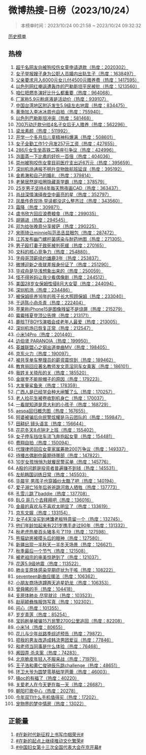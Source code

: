 <h1>
微博热搜-日榜（2023/10/24）
</h1>
<blockquote>
<p>
本榜单时间：2023/10/24 00:21:58 ~ 2023/10/24 09:32:32
</p>
</blockquote>
<p>
<a href="https://github.com/daifee/weibo-hot-search/tree/main/archives/daily">历史榜单</a>
</p>
<h2>
热榜
</h2>
<ol>

<li>
<a href="https://s.weibo.com/weibo?q=%23%E8%B6%85%E5%8D%83%E5%90%8D%E7%BD%91%E5%8F%8B%E5%90%91%E8%A2%AB%E7%8B%97%E5%92%AC%E4%BC%A4%E5%A5%B3%E7%AB%A5%E7%94%B3%E8%AF%B7%E9%80%80%E6%AC%BE%23" target="weibo">
超千名网友向被狗咬伤女童申请退款（热度：2020302）
</a>
</li>

<li>
<a href="https://s.weibo.com/weibo?q=%23%E5%A5%B3%E5%AD%90%E4%B8%BE%E6%8A%A5%E5%AB%82%E5%AD%90%E8%BA%AB%E4%B8%BA%E5%85%AC%E8%81%8C%E4%BA%BA%E5%91%98%E5%A9%9A%E5%86%85%E5%87%BA%E8%BD%A8%E7%94%9F%E5%AD%90%23" target="weibo">
女子举报嫂子身为公职人员婚内出轨生子（热度：1638497）
</a>
</li>

<li>
<a href="https://s.weibo.com/weibo?q=%23%E7%88%B6%E4%BA%B2%E8%A6%81%E6%B1%82%E6%9C%88%E5%85%A56000%E5%85%83%E5%A5%B3%E5%84%BF%E4%BB%984500%E5%85%83%E8%B5%A1%E5%85%BB%E8%B4%B9%23" target="weibo">
父亲要求月入6000元女儿付4500元赡养费（热度：1417595）
</a>
</li>

<li>
<a href="https://s.weibo.com/weibo?q=%23%E4%BB%A5%E8%89%B2%E5%88%97%E7%BD%91%E7%BA%A2%E5%98%B2%E8%AE%BD%E9%81%AD%E8%BD%B0%E7%82%B8%E7%9A%84%E5%B7%B4%E5%8B%92%E6%96%AF%E5%9D%A6%E5%B9%B3%E6%B0%91%E8%A2%AB%E6%89%B9%23" target="weibo">
以色列网红嘲讽遭轰炸的巴勒斯坦平民被批（热度：1213560）
</a>
</li>

<li>
<a href="https://s.weibo.com/weibo?q=%23%E5%92%B1%E4%BB%A8%E6%8A%8A%E7%87%83%E5%86%AC%E6%BC%94%E5%A5%BD%E6%AF%94%E4%BB%80%E4%B9%88%E9%83%BD%E9%87%8D%E8%A6%81%23" target="weibo">
咱仨把燃冬演好比什么都重要（热度：964068）
</a>
</li>

<li>
<a href="https://s.weibo.com/weibo?q=%23%E5%8E%82%E5%AE%B6%E7%A7%B05.9%E5%85%83%E7%B2%89%E5%BA%95%E6%B6%B2%E6%98%AF%E6%B4%BB%E5%8A%A8%E4%BB%B7%23" target="weibo">
厂家称5.9元粉底液是活动价（热度：939107）
</a>
</li>

<li>
<a href="https://s.weibo.com/weibo?q=%23%E4%B8%AD%E5%9B%BD%E5%8F%B0%E6%B9%BE%E5%9C%B0%E5%8C%BA%E9%99%84%E8%BF%91%E5%8F%91%E7%94%9F5.9%E7%BA%A7%E5%B7%A6%E5%8F%B3%E5%9C%B0%E9%9C%87%23" target="weibo">
中国台湾地区附近发生5.9级左右地震（热度：834475）
</a>
</li>

<li>
<a href="https://s.weibo.com/weibo?q=%23%E9%BB%84%E6%B8%A4%E5%8A%A0%E5%85%A5%E6%9D%8E%E5%86%B0%E5%86%B0%E5%91%A8%E4%B9%9F%E8%87%AA%E6%8B%8D%23" target="weibo">
黄渤加入李冰冰周也自拍（热度：755940）
</a>
</li>

<li>
<a href="https://s.weibo.com/weibo?q=%23%E4%BB%A5%E8%89%B2%E5%88%97%E5%B7%B4%E5%8B%92%E6%96%AF%E5%9D%A6%E5%86%B2%E7%AA%81%23" target="weibo">
以色列巴勒斯坦冲突（热度：581468）
</a>
</li>

<li>
<a href="https://s.weibo.com/weibo?q=%23700%E4%B8%87%E5%8A%A8%E8%BF%81%E6%AC%BE%E5%88%86%E7%BB%994%E5%90%8D%E5%AD%90%E5%A5%B3%E5%90%8E%E6%97%A0%E4%BA%BA%E8%B5%A1%E5%85%BB%23" target="weibo">
700万动迁款分给4名子女后无人赡养（热度：562296）
</a>
</li>

<li>
<a href="https://s.weibo.com/weibo?q=%23%E6%A2%81%E9%BE%99%E7%B4%A0%E9%A2%9C%23" target="weibo">
梁龙素颜（热度：511992）
</a>
</li>

<li>
<a href="https://s.weibo.com/weibo?q=%23%E5%BC%80%E5%AD%A6%E4%B8%80%E4%B8%AA%E5%A4%9A%E6%9C%88%E5%90%8E%E5%84%BF%E7%AB%A5%E7%B2%BE%E7%A5%9E%E7%A7%91%E7%88%86%E6%BB%A1%23" target="weibo">
开学一个多月后儿童精神科爆满（热度：508601）
</a>
</li>

<li>
<a href="https://s.weibo.com/weibo?q=%23%E5%A5%B3%E5%AD%90%E5%85%A8%E5%8B%A4%E5%B7%A5%E4%BD%9C1%E4%B8%AA%E6%9C%88%E5%8F%91257%E5%85%83%E5%B7%A5%E8%B5%84%23" target="weibo">
女子全勤工作1个月发257元工资（热度：427655）
</a>
</li>

<li>
<a href="https://s.weibo.com/weibo?q=%23286%E6%96%A4%E5%A5%B3%E7%94%9F%E5%9D%90%E9%AB%98%E9%93%81%E4%BA%8C%E7%AD%89%E5%BA%A7%E5%BC%95%E4%BA%89%E8%AE%AE%23" target="weibo">
286斤女生坐高铁二等座引争议（热度：424996）
</a>
</li>

<li>
<a href="https://s.weibo.com/weibo?q=%23%E6%B3%A1%E9%9D%A2%E8%92%B8%E4%B8%80%E4%B8%8B%E6%AF%94%E7%85%AE%E7%9A%84%E5%A5%BD%E5%90%83%E4%B8%80%E7%99%BE%E5%80%8D%23" target="weibo">
泡面蒸一下比煮的好吃一百倍（热度：404036）
</a>
</li>

<li>
<a href="https://s.weibo.com/weibo?q=%23%E5%B4%87%E5%B7%9E%E8%A2%AB%E7%8B%97%E5%92%AC%E4%BC%A4%E5%A5%B3%E7%AB%A5%E7%9B%AE%E5%89%8D%E5%8C%BB%E7%96%97%E6%94%AF%E5%87%BA%E8%BF%916%E4%B8%87%E5%85%83%23" target="weibo">
崇州被狗咬伤女童目前医疗支出近6万元（热度：395659）
</a>
</li>

<li>
<a href="https://s.weibo.com/weibo?q=%23%E6%B7%B1%E5%9C%B3%E6%9C%BA%E5%9C%BA%E9%80%9A%E6%8A%A5%E4%B8%8D%E6%98%8E%E5%8D%87%E7%A9%BA%E7%89%A9%E8%87%B4%E8%88%AA%E7%8F%AD%E5%BB%B6%E8%AF%AF%23" target="weibo">
深圳机场通报不明升空物致航班延误（热度：395192）
</a>
</li>

<li>
<a href="https://s.weibo.com/weibo?q=%23%E9%87%91%E5%B8%8C%E6%BE%88%E5%92%8C%E8%87%AA%E5%B7%B1%E7%9A%84%E5%A9%9A%E7%A4%BC%23" target="weibo">
金希澈和自己的婚礼（热度：379814）
</a>
</li>

<li>
<a href="https://s.weibo.com/weibo?q=%23%E8%80%81%E8%88%85%E5%B1%85%E7%84%B6%E6%98%AF%E5%93%88%E5%9C%88%E9%9A%90%E8%97%8F%E7%9C%9F%E5%AD%A6%E9%9C%B8%23" target="weibo">
老舅居然是哈圈隐藏真学霸（热度：378579）
</a>
</li>

<li>
<a href="https://s.weibo.com/weibo?q=%2325%E5%B2%81%E7%94%B7%E5%AD%90%E5%9D%9A%E6%8C%814%E5%B9%B4%E6%AF%8F%E5%A4%A9%E7%86%AC%E5%A4%9C%E7%94%BBCAD%23" target="weibo">
25岁男子坚持4年每天熬夜画CAD（热度：363437）
</a>
</li>

<li>
<a href="https://s.weibo.com/weibo?q=%23%E8%82%96%E6%88%98%E6%B7%B1%E6%83%85%E6%BC%94%E7%BB%8E%E5%A4%9C%E7%A9%BA%E4%B8%AD%E6%9C%80%E4%BA%AE%E7%9A%84%E6%98%9F%23" target="weibo">
肖战深情演绎夜空中最亮的星（热度：352797）
</a>
</li>

<li>
<a href="https://s.weibo.com/weibo?q=%23%E5%87%A4%E5%87%B0%E4%BC%A0%E5%A5%87%E7%8E%B0%E5%9C%BA%20%E6%97%A9%E8%AF%BB%E9%83%BD%E6%B2%A1%E8%BF%99%E4%B9%88%E6%95%B4%E9%BD%90%E8%BF%87%23" target="weibo">
凤凰传奇现场 早读都没这么整齐过（热度：343560）
</a>
</li>

<li>
<a href="https://s.weibo.com/weibo?q=%23%E9%9C%9C%E9%99%8D%23" target="weibo">
霜降（热度：309871）
</a>
</li>

<li>
<a href="https://s.weibo.com/weibo?q=%23%E8%99%9E%E4%B9%A6%E6%AC%A3%E6%96%B9%E5%9B%9E%E5%BA%94%E6%B5%AA%E8%B4%B9%E7%B2%AE%E9%A3%9F%23" target="weibo">
虞书欣方回应浪费粮食（热度：299035）
</a>
</li>

<li>
<a href="https://s.weibo.com/weibo?q=%23%E8%83%A1%E9%94%A1%E8%BF%9B%23" target="weibo">
胡锡进（热度：294545）
</a>
</li>

<li>
<a href="https://s.weibo.com/weibo?q=%23%E9%82%93%E4%B8%BA%E7%BB%99%E5%BC%A0%E6%99%9A%E6%84%8F%E5%88%86%E4%BA%AB%E6%8A%AB%E8%90%A8%23" target="weibo">
邓为给张晚意分享披萨（热度：290225）
</a>
</li>

<li>
<a href="https://s.weibo.com/weibo?q=%23%E5%AE%8B%E9%9B%A8%E7%90%A6%E8%AE%A9minnie%E5%8F%AB%E8%8C%83%E4%B8%9E%E4%B8%9E%E6%98%BE%E7%9C%BC%E5%8C%85%23" target="weibo">
宋雨琦让minnie叫范丞丞显眼包（热度：287472）
</a>
</li>

<li>
<a href="https://s.weibo.com/weibo?q=%23%E6%B1%9F%E8%8B%8F%E5%8F%91%E5%B8%83%E5%B9%BD%E9%97%A8%E8%9E%BA%E6%9D%86%E8%8F%8C%E6%84%9F%E6%9F%93%E4%B8%8E%E8%80%90%E8%8D%AF%E5%9C%B0%E5%9B%BE%23" target="weibo">
江苏发布幽门螺杆菌感染与耐药地图（热度：271305）
</a>
</li>

<li>
<a href="https://s.weibo.com/weibo?q=%23%E7%94%B7%E5%AD%90%E6%AE%B4%E6%89%93%E5%A6%BB%E5%AD%90%E8%87%B4%E6%AD%BB%E8%A2%AB%E5%88%A4%E6%AD%BB%E7%BC%93%23" target="weibo">
男子殴打妻子致死被判死缓（热度：270165）
</a>
</li>

<li>
<a href="https://s.weibo.com/weibo?q=%23%E6%96%87%E7%A7%91%E7%9A%84%E6%A0%B8%E5%BF%83%E7%AB%9E%E4%BA%89%E5%8A%9B%23" target="weibo">
文科的核心竞争力（热度：254880）
</a>
</li>

<li>
<a href="https://s.weibo.com/weibo?q=%23%E5%AD%97%E6%AF%8D%E5%93%A5%E9%A1%B6%E8%96%AA%E7%BB%AD%E7%BA%A6%E9%9B%84%E9%B9%BF3%E5%B9%B4%23" target="weibo">
字母哥顶薪续约雄鹿3年（热度：253837）
</a>
</li>

<li>
<a href="https://s.weibo.com/weibo?q=%23%E5%BE%AE%E5%8D%9A%E8%BF%8E%E6%96%B0%E4%B9%8B%E5%A4%9C%E5%B0%B1%E5%B7%AE%E6%8A%A5%E8%BA%AB%E4%BB%BD%E8%AF%81%E4%BA%86%23" target="weibo">
微博迎新之夜就差报身份证了（热度：251290）
</a>
</li>

<li>
<a href="https://s.weibo.com/weibo?q=%23%E5%8D%8E%E6%88%8E%E8%88%9F%E6%98%AF%E5%8D%8E%E6%B5%85%E6%83%B3%E8%B1%A1%E5%87%BA%E6%9D%A5%E7%9A%84%23" target="weibo">
华戎舟是华浅想象出来的（热度：250059）
</a>
</li>

<li>
<a href="https://s.weibo.com/weibo?q=%23%E6%80%AA%E4%B8%8D%E5%BE%97%E7%88%B8%E5%A6%88%E8%AE%A9%E6%88%91%E5%B0%91%E7%9C%8B%E5%81%B6%E5%83%8F%E5%89%A7%23" target="weibo">
怪不得爸妈让我少看偶像剧（热度：244512）
</a>
</li>

<li>
<a href="https://s.weibo.com/weibo?q=%23%E7%BE%8E%E5%9B%BD28%E5%B2%81%E5%A5%B3%E4%BF%9D%E5%A7%86%E6%80%A7%E4%BE%B58%E6%9C%88%E5%A4%A7%E5%A5%B3%E5%A9%B4%23" target="weibo">
美国28岁女保姆性侵8月大女婴（热度：244094）
</a>
</li>

<li>
<a href="https://s.weibo.com/weibo?q=%23%E6%B7%B1%E5%9C%B3%E6%9C%BA%E5%9C%BA%23" target="weibo">
深圳机场（热度：234486）
</a>
</li>

<li>
<a href="https://s.weibo.com/weibo?q=%23%E8%A2%AB%E4%BF%9D%E5%A7%86%E6%8A%9A%E5%85%BB16%E5%B9%B4%E7%9A%84%E5%AD%A9%E5%AD%90%E9%95%BF%E5%A4%A7%E7%85%A7%E9%A1%BE%E4%BF%9D%E5%A7%86%23" target="weibo">
被保姆抚养16年的孩子长大照顾保姆（热度：233040）
</a>
</li>

<li>
<a href="https://s.weibo.com/weibo?q=%23%E4%BA%8E%E9%80%82%E9%99%88%E5%B0%8F%E8%88%9F%E6%9D%80%E9%9D%92%23" target="weibo">
于适陈小舟杀青（热度：222404）
</a>
</li>

<li>
<a href="https://s.weibo.com/weibo?q=%23%E8%8B%B9%E6%9E%9C%E7%A7%B0iPhone15%E6%98%AF%E5%9B%BE%E5%83%8F%E6%AE%8B%E7%95%99%E4%B8%8D%E6%98%AF%E7%83%A7%E5%B1%8F%23" target="weibo">
苹果称iPhone15是图像残留不是烧屏（热度：215279）
</a>
</li>

<li>
<a href="https://s.weibo.com/weibo?q=%23%E9%9C%89%E9%9C%89%E6%AE%8B%E5%A4%8F%E7%99%BB%E9%A1%B6%E5%85%AC%E5%91%8A%E7%89%8C%23" target="weibo">
霉霉残夏登顶公告牌（热度：213171）
</a>
</li>

<li>
<a href="https://s.weibo.com/weibo?q=%23%E9%B9%BF%E6%99%97TFBOYS%E6%BC%94%E5%94%B1%E4%BC%9A%E6%88%90%E8%80%81%E5%B9%B4%E4%BA%BA%E6%9C%80%E7%88%B1%23" target="weibo">
鹿晗TFBOYS演唱会成老年人最爱（热度：213005）
</a>
</li>

<li>
<a href="https://s.weibo.com/weibo?q=%23%E6%B7%B1%E5%9C%B3%E6%9C%BA%E5%9C%BA%E5%B7%B2%E6%81%A2%E5%A4%8D%E6%AD%A3%E5%B8%B8%23" target="weibo">
深圳机场已恢复正常（热度：212547）
</a>
</li>

<li>
<a href="https://s.weibo.com/weibo?q=%23%E5%B0%8F%E7%B1%B314Pro%23" target="weibo">
小米14Pro（热度：201440）
</a>
</li>

<li>
<a href="https://s.weibo.com/weibo?q=%23%E8%BE%B9%E4%BC%AF%E8%B4%A4%20PARANOIA%23" target="weibo">
边伯贤 PARANOIA（热度：199950）
</a>
</li>

<li>
<a href="https://s.weibo.com/weibo?q=%23%E8%8B%B1%E9%9B%84%E8%81%94%E7%9B%9F%E5%BF%83%E4%B9%8B%E9%92%A2%E5%87%BA%E9%81%93%E5%8D%95%E6%9B%B2MV%23" target="weibo">
英雄联盟心之钢出道单曲MV（热度：198405）
</a>
</li>

<li>
<a href="https://s.weibo.com/weibo?q=%23%E4%BA%AC%E4%B8%9C%E7%81%AB%E5%8A%9B%23" target="weibo">
京东火力（热度：190097）
</a>
</li>

<li>
<a href="https://s.weibo.com/weibo?q=%23%E8%A2%AB%E5%85%B1%E4%BA%AB%E5%8D%95%E8%BD%A6%E6%95%B4%E7%90%86%E5%91%98%E7%9A%84%E8%96%AA%E8%B5%84%E9%9C%87%E6%83%8A%E5%88%B0%23" target="weibo">
被共享单车整理员的薪资震惊到（热度：189462）
</a>
</li>

<li>
<a href="https://s.weibo.com/weibo?q=%23%E6%95%99%E8%82%B2%E5%B1%80%E5%9B%9E%E5%BA%94%E8%91%97%E5%90%8D%E6%95%99%E5%B8%88%E5%8F%91%E6%96%87%E6%84%8F%E6%B7%AB%E5%90%8C%E8%BD%A6%E5%A5%B3%E4%B9%98%E5%AE%A2%23" target="weibo">
教育局回应著名教师发文意淫同车女乘客（热度：186101）
</a>
</li>

<li>
<a href="https://s.weibo.com/weibo?q=%23%E6%88%91%E5%A7%93%E5%85%B3%E5%85%B3%E6%99%93%E5%BD%A4%E7%9A%84%E5%85%B3%23" target="weibo">
我姓关关晓彤的关（热度：185520）
</a>
</li>

<li>
<a href="https://s.weibo.com/weibo?q=%23%E9%87%91%E7%8F%89%E5%A5%8E%E4%B8%8D%E8%83%BD%E8%84%B1%E5%B8%BD%E5%AD%90%E7%9A%84%E5%8E%9F%E5%9B%A0%23" target="weibo">
金珉奎不能脱帽子的原因（热度：179223）
</a>
</li>

<li>
<a href="https://s.weibo.com/weibo?q=%23%E5%A4%A7%E5%8F%91%E9%87%8F%E9%B2%A8%E9%B1%BC%E5%A4%B9%23" target="weibo">
大发量鲨鱼夹（热度：178359）
</a>
</li>

<li>
<a href="https://s.weibo.com/weibo?q=%23%E5%B9%BF%E8%A5%BF%E4%BA%BA%E6%98%AF%E5%B7%B2%E7%BB%8F%E5%AD%A6%E4%BC%9A%E7%A7%8D%E5%A4%A7%E9%97%B8%E8%9F%B9%E4%BA%86%E4%B9%88%23" target="weibo">
广西人是已经学会种大闸蟹了么（热度：170257）
</a>
</li>

<li>
<a href="https://s.weibo.com/weibo?q=%23%E8%80%81%E4%BA%BA%E6%8D%A1%E8%8A%B1%E7%94%9F%E8%A2%AB%E5%8D%B7%E6%94%B6%E5%89%B2%E6%9C%BA%E8%BA%AB%E4%BA%A1%23" target="weibo">
老人捡花生被卷收割机身亡（热度：170037）
</a>
</li>

<li>
<a href="https://s.weibo.com/weibo?q=%23%E4%B8%80%E7%9C%8B%E5%B0%B1%E7%9F%A5%E9%81%93%E6%98%AF%E6%84%8F%E5%A4%A7%E5%88%A9%E7%9A%84%E5%B0%8F%E5%AD%A9%E5%AD%90%23" target="weibo">
一看就知道是意大利的小孩子（热度：168729）
</a>
</li>

<li>
<a href="https://s.weibo.com/weibo?q=%23aespa%E5%9B%9E%E5%BD%92%E6%A6%82%E5%BF%B5%E5%9B%BE%23" target="weibo">
aespa回归概念图（热度：167655）
</a>
</li>

<li>
<a href="https://s.weibo.com/weibo?q=%23%E9%98%BF%E5%A9%86%E8%A2%AB%E9%AA%97%E5%90%8E%E5%90%91%E6%B0%91%E8%AD%A6%E7%82%AB%E8%80%80%E6%98%AF%E9%A9%AC%E4%BA%91%E5%9B%A2%E9%98%9F%E7%9A%84%23" target="weibo">
阿婆被骗后向民警炫耀是马云团队的（热度：159847）
</a>
</li>

<li>
<a href="https://s.weibo.com/weibo?q=%23%E7%94%B0%E8%80%95%E7%BA%AA%20%E9%95%9C%E5%A4%B4%E8%AF%AD%E8%A8%80%23" target="weibo">
田耕纪 镜头语言（热度：156644）
</a>
</li>

<li>
<a href="https://s.weibo.com/weibo?q=%23%E8%8A%B1%E8%8A%B1%E5%86%AC%E5%A4%A98%E7%82%B9%E9%92%9F%E6%89%8D%E4%B8%8A%E7%8F%AD%23" target="weibo">
花花冬天8点钟才上班（热度：155402）
</a>
</li>

<li>
<a href="https://s.weibo.com/weibo?q=%23%E5%A5%B3%E5%AD%90%E5%81%9C%E8%BD%A6%E6%8C%A1%E4%BD%8F%E8%BD%A6%E6%B5%81%E9%A3%9E%E5%A5%94%E6%8A%B1%E8%B5%B7%E5%A5%B3%E7%AB%A5%23" target="weibo">
女子停车挡住车流飞奔抱起女童（热度：154481）
</a>
</li>

<li>
<a href="https://s.weibo.com/weibo?q=%23%E8%B4%B9%E7%BF%94%E8%87%AA%E6%8B%8D%23" target="weibo">
费翔自拍（热度：150094）
</a>
</li>

<li>
<a href="https://s.weibo.com/weibo?q=%23%E4%BB%A3%E7%90%86%E5%BE%8B%E5%B8%88%E5%9B%9E%E5%BA%94%E5%A5%B3%E7%AB%A5%E5%AE%B6%E5%B1%9E%E7%AD%B9%E6%AC%BE200%E4%B8%87%E4%BA%89%E8%AE%AE%23" target="weibo">
代理律师回应女童家属筹款200万争议（热度：149337）
</a>
</li>

<li>
<a href="https://s.weibo.com/weibo?q=%23%E5%BE%85%E6%92%AD%E5%8F%A4%E5%81%B6%E5%89%A7%E4%BD%A0%E6%9C%80%E6%9C%9F%E5%BE%85%E5%93%AA%E9%83%A8%23" target="weibo">
待播古偶剧你最期待哪部（热度：147822）
</a>
</li>

<li>
<a href="https://s.weibo.com/weibo?q=%2310%E5%B2%81%E5%A5%B3%E5%AD%A9%E6%82%84%E6%82%84%E4%B8%BA%E5%B0%B1%E9%A4%90%E6%B0%91%E8%AD%A6%E4%B9%B0%E5%8D%95%23" target="weibo">
10岁女孩悄悄为就餐民警买单（热度：145776）
</a>
</li>

<li>
<a href="https://s.weibo.com/weibo?q=%23A%E8%82%A1%E7%9A%84%E9%97%AE%E9%A2%98%E6%98%AF%E6%8A%95%E8%B5%84%E8%80%85%E6%99%AE%E9%81%8D%E8%B5%9A%E4%B8%8D%E5%88%B0%E9%92%B1%23" target="weibo">
A股的问题是投资者普遍赚不到钱（热度：145531）
</a>
</li>

<li>
<a href="https://s.weibo.com/weibo?q=%23%E5%B7%A6%E8%88%AA%E9%9F%A9%E5%9B%BD%E8%AE%AD%E7%BB%83%E6%97%A5%E5%B8%B8%23" target="weibo">
左航韩国训练日常（热度：145503）
</a>
</li>

<li>
<a href="https://s.weibo.com/weibo?q=%23%E5%8D%8E%E6%99%A8%E5%AE%87%20%E7%94%B7%E5%AD%A9%E5%AD%90%E4%B9%9F%E7%A9%BF%E5%A9%9A%E7%BA%B1%E5%A4%AA%E9%85%B7%E4%BA%86%E5%90%A7%23" target="weibo">
华晨宇 男孩子也穿婚纱太酷了吧（热度：140194）
</a>
</li>

<li>
<a href="https://s.weibo.com/weibo?q=%23%E7%88%B1%E5%AD%90%E6%BA%BA%E4%BA%A116%E5%B9%B4%E5%90%8E%E7%88%B8%E7%88%B8%E8%B7%B3%E6%B2%B3%E6%95%91%E4%BA%BA%E7%89%BA%E7%89%B2%23" target="weibo">
爱子溺亡16年后爸爸跳河救人牺牲（热度：137773）
</a>
</li>

<li>
<a href="https://s.weibo.com/weibo?q=%23%E5%AD%94%E9%9B%AA%E5%84%BF%E8%B7%B3%E4%BA%86baddie%23" target="weibo">
孔雪儿跳了baddie（热度：137708）
</a>
</li>

<li>
<a href="https://s.weibo.com/weibo?q=%23BLG%20%E5%93%A5%E5%87%A0%E4%B8%AA%E5%8E%BB%E6%8B%9C%E6%8B%9C%E5%90%A7%23" target="weibo">
BLG 哥几个去拜拜吧（热度：136016）
</a>
</li>

<li>
<a href="https://s.weibo.com/weibo?q=%23%E9%87%91%E6%99%A8%E7%9A%84%E5%96%9C%E6%AC%A2%E4%B8%8E%E4%B8%8D%E5%96%9C%E6%AC%A2%E5%A4%AA%E6%98%8E%E6%98%BE%E4%BA%86%23" target="weibo">
金晨的喜欢与不喜欢太明显了（热度：133619）
</a>
</li>

<li>
<a href="https://s.weibo.com/weibo?q=%23%E4%BA%AC%E4%B8%9C%E6%96%87%E5%A8%B1%23" target="weibo">
京东文娱（热度：133154）
</a>
</li>

<li>
<a href="https://s.weibo.com/weibo?q=%23%E5%A5%B3%E5%AD%904%E5%A4%A9%E6%B2%A1%E4%B9%B0%E5%88%B0%E7%83%A4%E9%A6%95%E8%80%81%E6%9D%BF%E7%89%B9%E6%84%8F%E7%95%99%E4%B8%80%E4%B8%AA%23" target="weibo">
女子4天没买到烤馕老板特意留一个（热度：132745）
</a>
</li>

<li>
<a href="https://s.weibo.com/weibo?q=%23%E4%BB%96%E4%BB%AC%E5%B9%B4%E9%BE%84%E5%8A%A0%E8%B5%B7%E6%9D%A5%E6%9C%89221%E5%B2%81%E6%90%BA%E6%89%8B%E8%B5%B0%E8%BF%8790%E5%B9%B4%23" target="weibo">
他们年龄加起来有221岁携手走过90年（热度：131332）
</a>
</li>

<li>
<a href="https://s.weibo.com/weibo?q=%23%E7%A7%8B%E8%80%81%E8%99%8E%E7%83%AD%E6%99%95%E7%99%BE%E5%A4%B4%E7%8C%AA%E5%A4%9A%E4%BA%8F%E4%BA%86119%23" target="weibo">
秋老虎热晕百头猪多亏了119（热度：127598）
</a>
</li>

<li>
<a href="https://s.weibo.com/weibo?q=%23%E7%86%8A%E7%8C%AB%E5%B9%BC%E5%B4%BD%E8%A2%AB%E6%91%B8%E5%A4%B4%E5%90%8E%E7%9A%84%E7%9C%BC%E7%A5%9E%23" target="weibo">
熊猫幼崽被摸头后的眼神（热度：127580）
</a>
</li>

<li>
<a href="https://s.weibo.com/weibo?q=%23%E6%96%B0%E7%96%86%E5%87%BA%E7%8E%B0%E4%B8%80%E5%8D%8A%E7%A7%8B%E5%A4%A9%E4%B8%80%E5%8D%8A%E5%86%AC%E5%A4%A9%E5%9C%BA%E6%99%AF%23" target="weibo">
新疆出现一半秋天一半冬天场景（热度：126621）
</a>
</li>

<li>
<a href="https://s.weibo.com/weibo?q=%23%E7%A7%8B%E5%AD%A3%E6%9C%80%E5%90%8E%E4%B8%80%E4%B8%AA%E8%8A%82%E6%B0%94%23" target="weibo">
秋季最后一个节气（热度：121508）
</a>
</li>

<li>
<a href="https://s.weibo.com/weibo?q=%23%E8%A2%AB%E8%80%81%E7%A5%96%E5%AE%97%E7%9A%84%E5%AE%A1%E7%BE%8E%E6%83%8A%E8%89%B3%E5%88%B0%E4%BA%86%23" target="weibo">
被老祖宗的审美惊艳到了（热度：121037）
</a>
</li>

<li>
<a href="https://s.weibo.com/weibo?q=%23%E8%8A%B1%E8%8E%B25.9%E7%BA%A7%E5%9C%B0%E9%9C%87%23" target="weibo">
花莲5.9级地震（热度：113522）
</a>
</li>

<li>
<a href="https://s.weibo.com/weibo?q=%23%E8%82%BA%E7%82%8E%E6%94%AF%E5%8E%9F%E4%BD%93%E6%84%9F%E6%9F%93%E6%97%A9%E6%9C%9F%E7%97%87%E7%8A%B6%E4%B8%BA%E5%B9%B2%E5%92%B3%23" target="weibo">
肺炎支原体感染早期症状为干咳（热度：108222）
</a>
</li>

<li>
<a href="https://s.weibo.com/weibo?q=%23seventeen%E6%96%B0%E6%9B%B2%E5%BA%94%E6%8F%B4%E6%B3%95%23" target="weibo">
seventeen新曲应援法（热度：106362）
</a>
</li>

<li>
<a href="https://s.weibo.com/weibo?q=%23%E5%B0%8F%E6%9C%8B%E5%8F%8B%E5%95%86%E5%9C%BA%E8%BF%9E%E8%B9%B2%E4%B8%A4%E5%A4%A9%E8%BF%BD%E6%98%9F%E5%A5%B6%E9%BE%99%23" target="weibo">
小朋友商场连蹲两天追星奶龙（热度：106353）
</a>
</li>

<li>
<a href="https://s.weibo.com/weibo?q=%23%E6%9B%BE%E8%88%9C%E6%99%9E%E7%9A%84%E6%89%8B%23" target="weibo">
曾舜晞的手（热度：104418）
</a>
</li>

<li>
<a href="https://s.weibo.com/weibo?q=%23%E6%94%AF%E5%8E%9F%E4%BD%93%E8%82%BA%E7%82%8E%20%E5%B0%BD%E6%97%A9%E5%B0%B1%E8%AF%8A%23" target="weibo">
支原体肺炎 尽早就诊（热度：103523）
</a>
</li>

<li>
<a href="https://s.weibo.com/weibo?q=%23%E8%B5%B5%E4%B8%BD%E9%A2%96%E5%BD%9D%E6%97%8F%E6%9C%8D%E9%A5%B0%E5%86%99%E7%9C%9F%23" target="weibo">
赵丽颖彝族服饰写真（热度：102302）
</a>
</li>

<li>
<a href="https://s.weibo.com/weibo?q=%23%E9%97%AE%E5%BF%83%23" target="weibo">
问心（热度：101355）
</a>
</li>

<li>
<a href="https://s.weibo.com/weibo?q=%23%E5%B2%81%E5%B2%81%E9%9D%92%E8%8E%B2%23" target="weibo">
岁岁青莲（热度：85254）
</a>
</li>

<li>
<a href="https://s.weibo.com/weibo?q=%23%E5%AE%9D%E5%A6%88%E5%88%B7%E5%8D%95%E8%A2%AB%E9%AA%9715%E4%B8%87%E6%B0%91%E8%AD%A62700%E5%85%AC%E9%87%8C%E8%BF%BD%E5%9B%9E%23" target="weibo">
宝妈刷单被骗15万民警2700公里追回（热度：82208）
</a>
</li>

<li>
<a href="https://s.weibo.com/weibo?q=%23%E5%B0%8F%E7%B1%B314%23" target="weibo">
小米14（热度：80655）
</a>
</li>

<li>
<a href="https://s.weibo.com/weibo?q=%23%E8%8A%B1%E5%84%BF%E4%B8%8E%E5%B0%91%E5%B9%B4%E4%B8%9D%E8%B7%AF%E5%AD%A3%E7%BB%BC%E8%BF%B0%E9%A2%84%E5%91%8A%23" target="weibo">
花儿与少年丝路季综述预告（热度：79872）
</a>
</li>

<li>
<a href="https://s.weibo.com/weibo?q=%23%E6%8A%8A%E6%88%91%E7%9A%84%E7%94%B7%E5%8F%8B%E6%94%B9%E9%80%A0%E6%88%90%E9%9F%A9%E6%B5%81%E7%94%B7%E5%9B%A2%E7%88%B1%E8%B1%86%23" target="weibo">
把我的男友改造成韩流男团爱豆（热度：77846）
</a>
</li>

<li>
<a href="https://s.weibo.com/weibo?q=%23%E5%92%8C%E8%80%81%E5%B8%88%E5%BD%93%E5%90%8C%E4%BA%8B%E6%98%AF%E4%BB%80%E4%B9%88%E4%BD%93%E9%AA%8C%23" target="weibo">
和老师当同事是什么体验（热度：76468）
</a>
</li>

<li>
<a href="https://s.weibo.com/weibo?q=%23%E9%85%B1%E5%9B%AD%E5%BC%84%20%E6%9D%80%E5%A4%AB%E6%A1%88%23" target="weibo">
酱园弄 杀夫案（热度：74283）
</a>
</li>

<li>
<a href="https://s.weibo.com/weibo?q=%23%E5%8C%97%E4%BA%AC%E8%84%86%E7%9A%AE%E5%B9%B4%E8%BD%BB%E4%BA%BA%E4%B8%8D%E6%9C%8D%E6%9D%A5%E6%88%98%23" target="weibo">
北京脆皮年轻人不服来战（热度：71979）
</a>
</li>

<li>
<a href="https://s.weibo.com/weibo?q=%23%E7%8E%8B%E5%AD%90%E6%B5%A9%E5%92%8C%E9%BB%84%E4%BB%81%E4%BF%8A%E9%92%9F%E8%BE%B0%E4%B9%90%E8%B7%B3challenge%23" target="weibo">
王子浩和黄仁俊钟辰乐跳challenge（热度：48651）
</a>
</li>

<li>
<a href="https://s.weibo.com/weibo?q=%23%E7%8E%AF%E5%8D%AB%E5%A4%A7%E7%88%B7%E4%B8%BA%E5%9C%86%E6%A2%A6%E9%9B%B6%E5%9F%BA%E7%A1%80%E5%AD%A6%E8%8A%AD%E8%95%BE%23" target="weibo">
环卫大爷为圆梦零基础学芭蕾（热度：46003）
</a>
</li>

<li>
<a href="https://s.weibo.com/weibo?q=%23%E6%90%9Eoc%E7%9A%84%E6%9C%89%E7%A6%8F%E4%BA%86%23" target="weibo">
搞oc的有福了（热度：40220）
</a>
</li>

<li>
<a href="https://s.weibo.com/weibo?q=%23%E5%85%B3%E7%88%B1%E8%80%81%E4%BA%BA%E5%9C%A8%E4%BB%8A%E5%A4%A9%E6%9B%B4%E5%9C%A8%E6%AF%8F%E4%B8%80%E5%A4%A9%23" target="weibo">
关爱老人在今天更在每一天（热度：26687）
</a>
</li>

<li>
<a href="https://s.weibo.com/weibo?q=%23%E6%9C%9D%E9%98%B3%E6%89%93%E6%AD%8C%E4%B8%AD%E5%BF%83%23" target="weibo">
朝阳打歌中心（热度：20278）
</a>
</li>

<li>
<a href="https://s.weibo.com/weibo?q=%23%E4%BB%8A%E5%B9%B4%E5%8F%8C11%E4%BB%80%E4%B9%88%E6%89%8B%E6%9C%BA%E5%80%BC%E5%BE%97%E4%B9%B0%23" target="weibo">
今年双11什么手机值得买（热度：17202）
</a>
</li>

<li>
<a href="https://s.weibo.com/weibo?q=%23%E5%AE%A0%E7%89%A9%E7%95%8C%E7%9A%84%E6%A2%A6%E4%B8%AD%E6%83%85%E6%88%BF%23" target="weibo">
宠物界的梦中情房（热度：13022）
</a>
</li>

</ol>
<h2>
正能量
</h2>
<ol>

<li>
<a href="https://s.weibo.com/weibo?q=%23%23%E5%9C%A8%E6%96%B0%E6%97%B6%E4%BB%A3%E6%96%B0%E5%BE%81%E7%A8%8B%E4%B8%8A%E4%B9%A6%E5%86%99%E5%B7%BE%E5%B8%BC%E8%8D%A3%E5%85%89%23%23" target="weibo">
#在新时代新征程上书写巾帼荣光#
</a>
</li>

<li>
<a href="https://s.weibo.com/weibo?q=%23%23%E5%9C%A8%E6%96%B0%E7%9A%84%E8%B5%B7%E7%82%B9%E4%B8%8A%E7%BB%A7%E7%BB%AD%E6%8E%A8%E5%8A%A8%E6%96%87%E5%8C%96%E7%B9%81%E8%8D%A3%23%23" target="weibo">
#在新的起点上继续推动文化繁荣#
</a>
</li>

<li>
<a href="https://s.weibo.com/weibo?q=%23%23%E4%B8%AD%E5%9B%BD%E5%A6%87%E5%A5%B3%E7%AC%AC%E5%8D%81%E4%B8%89%E6%AC%A1%E5%85%A8%E5%9B%BD%E4%BB%A3%E8%A1%A8%E5%A4%A7%E4%BC%9A%E5%9C%A8%E4%BA%AC%E5%BC%80%E5%B9%95%23%23" target="weibo">
#中国妇女第十三次全国代表大会在京开幕#
</a>
</li>

</ol>